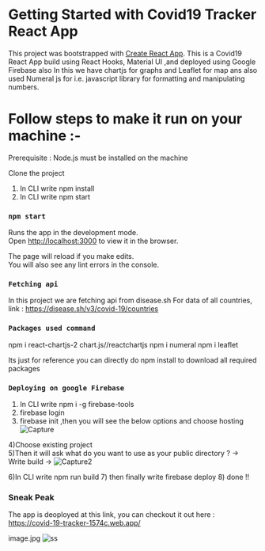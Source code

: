 # Getting Started with Covid19 Tracker React App

This project was bootstrapped with [Create React App](https://github.com/facebook/create-react-app).
This is a Covid19 React App build using React Hooks, Material UI ,and deployed using Google Firebase also In this we have chartjs for graphs and Leaflet for map
ans also used Numeral js for i.e. javascript library for formatting and manipulating numbers.


# Follow steps to make it run on your machine :-
Prerequisite : Node.js must be installed on the machine

Clone the project
1) In CLI write npm install
2) In CLI write npm start

### `npm start`

Runs the app in the development mode.\
Open [http://localhost:3000](http://localhost:3000) to view it in the browser.

The page will reload if you make edits.\
You will also see any lint errors in the console.

### `Fetching api`

In this project we are fetching api from disease.sh
For data of all countries, link : https://disease.sh/v3/covid-19/countries

### `Packages used command`

 npm i react-chartjs-2 chart.js//reactchartjs
 npm i numeral
 npm i leaflet
 
 Its just for reference you can directly do npm install to download all required packages
 
 ### `Deploying on google Firebase`

 1) In CLI write npm i -g firebase-tools
 2) firebase login
 3) firebase init ,then you will see the below options and choose hosting
 ![Capture](https://user-images.githubusercontent.com/76193921/111273832-4bb0f900-865a-11eb-86fa-da8be8c0b67a.PNG)
 
 4)Choose existing project  
 5)Then it will ask what do you want to use as your public directory ?
    -> Write build 
   -> ![Capture2](https://user-images.githubusercontent.com/76193921/111274119-9df21a00-865a-11eb-8e79-296dbafaf3ee.PNG)
 
 6)In CLI write npm run build
 7) then finally write firebase deploy
 8) done !!

   
### Sneak Peak
The app is deoployed at this link, you can checkout it out here : 
https://covid-19-tracker-1574c.web.app/

image.jpg
![ss](https://user-images.githubusercontent.com/76193921/111274267-d09c1280-865a-11eb-8fa7-d4b3075ba177.PNG)



